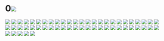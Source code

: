 # 0![](../img/8/00000001.jpg)
![](../img/8/00000002.jpg)
![](../img/8/00000003.jpg)
![](../img/8/00000004.jpg)
![](../img/8/00000005.jpg)
![](../img/8/00000006.jpg)
![](../img/8/00000007.jpg)
![](../img/8/00000008.jpg)
![](../img/8/00000009.jpg)
![](../img/8/00000010.jpg)
![](../img/8/00000011.jpg)
![](../img/8/00000012.jpg)
![](../img/8/00000013.jpg)
![](../img/8/00000014.jpg)
![](../img/8/00000015.jpg)
![](../img/8/00000016.jpg)
![](../img/8/00000017.jpg)
![](../img/8/00000018.jpg)
![](../img/8/00000019.jpg)
![](../img/8/00000020.jpg)
![](../img/8/00000021.jpg)
![](../img/8/00000022.jpg)
![](../img/8/00000023.jpg)
![](../img/8/00000024.jpg)
![](../img/8/00000025.jpg)
![](../img/8/00000026.jpg)
![](../img/8/00000027.jpg)
![](../img/8/00000028.jpg)
![](../img/8/00000029.jpg)
![](../img/8/00000030.jpg)
![](../img/8/00000031.jpg)
![](../img/8/00000032.jpg)
![](../img/8/00000033.jpg)
![](../img/8/00000034.jpg)
![](../img/8/00000035.jpg)
![](../img/8/00000036.jpg)
![](../img/8/00000037.jpg)
![](../img/8/00000038.jpg)
![](../img/8/00000039.jpg)
![](../img/8/00000040.jpg)
![](../img/8/00000041.jpg)
![](../img/8/00000042.jpg)
![](../img/8/00000043.jpg)
![](../img/8/00000044.jpg)
![](../img/8/00000045.jpg)
![](../img/8/00000046.jpg)
![](../img/8/00000047.jpg)
![](../img/8/00000048.jpg)
![](../img/8/00000049.jpg)
![](../img/8/00000050.jpg)
![](../img/8/00000051.jpg)
![](../img/8/00000052.jpg)
![](../img/8/00000053.jpg)
![](../img/8/00000054.jpg)
![](../img/8/00000055.jpg)
![](../img/8/00000056.jpg)
